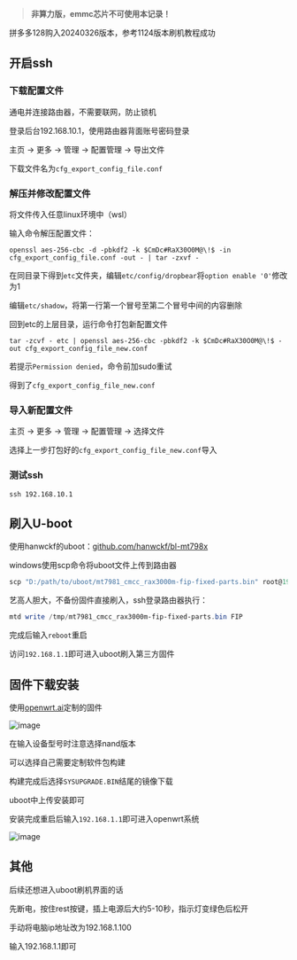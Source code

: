 




> **非算力版，emmc芯片不可使用本记录！**

拼多多128购入20240326版本，参考1124版本刷机教程成功

## 开启ssh

### 下载配置文件

通电并连接路由器，不需要联网，防止锁机

登录后台192.168.10.1，使用路由器背面账号密码登录

主页 -> 更多 -> 管理 -> 配置管理 -> 导出文件

下载文件名为`cfg_export_config_file.conf`​

### 解压并修改配置文件

将文件传入任意linux环境中（wsl）

输入命令解压配置文件：

```shell
openssl aes-256-cbc -d -pbkdf2 -k $CmDc#RaX30O0M@\!$ -in cfg_export_config_file.conf -out - | tar -zxvf -
```

在同目录下得到`etc`​文件夹，编辑`etc/config/dropbear`​将`option enable '0'`​修改为1

编辑`etc/shadow`​，将第一行第一个冒号至第二个冒号中间的内容删除

回到etc的上层目录，运行命令打包新配置文件

```shell
tar -zcvf - etc | openssl aes-256-cbc -pbkdf2 -k $CmDc#RaX30O0M@\!$ -out cfg_export_config_file_new.conf
```

若提示`Permission denied`​，命令前加sudo重试

得到了`cfg_export_config_file_new.conf`​

### 导入新配置文件

主页 -> 更多 -> 管理 -> 配置管理 -> 选择文件

选择上一步打包好的`cfg_export_config_file_new.conf`​导入

### 测试ssh

```shell
ssh 192.168.10.1
```

## 刷入U-boot

使用hanwckf的uboot：[github.com/hanwckf/bl-mt798x](https://github.com/hanwckf/bl-mt798x)

windows使用scp命令将uboot文件上传到路由器

```powershell
scp "D:/path/to/uboot/mt7981_cmcc_rax3000m-fip-fixed-parts.bin" root@192.168.10.1:/tmp
```

艺高人胆大，不备份固件直接刷入，ssh登录路由器执行：

```powershell
mtd write /tmp/mt7981_cmcc_rax3000m-fip-fixed-parts.bin FIP
```

完成后输入`reboot`​重启

访问`192.168.1.1`​即可进入uboot刷入第三方固件

## 固件下载安装

使用[openwrt.ai](openwrt.ai)定制的固件

​![image](https://image-host-pkj.oss-cn-guangzhou.aliyuncs.com/202406241628341.png)​

在输入设备型号时注意选择nand版本

可以选择自己需要定制软件包构建

构建完成后选择`SYSUPGRADE.BIN`​结尾的镜像下载

uboot中上传安装即可

安装完成重启后输入`192.168.1.1`​即可进入openwrt系统

​![image](https://image-host-pkj.oss-cn-guangzhou.aliyuncs.com/202406241626007.png)​

## 其他

后续还想进入uboot刷机界面的话

先断电，按住rest按键，插上电源后大约5-10秒，指示灯变绿色后松开

手动将电脑ip地址改为192.168.1.100

输入192.168.1.1即可

‍
